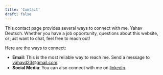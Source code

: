 ```yaml
---
title: 'Contact'
draft: false
---
```


This contact page provides several ways to connect with me, Yahav Deutsch. Whether you have a job opportunity, questions about this website, or just want to chat, feel free to reach out!

Here are the ways to connect:

- **Email**: This is the most reliable way to reach me. Send a message to [yahavd23@gmail.com](mailto:yahavd23@gmail.com).
- **Social Media**: You can also connect with me on [linkedin](https://linkedin.com/in/yahav-deutsch).